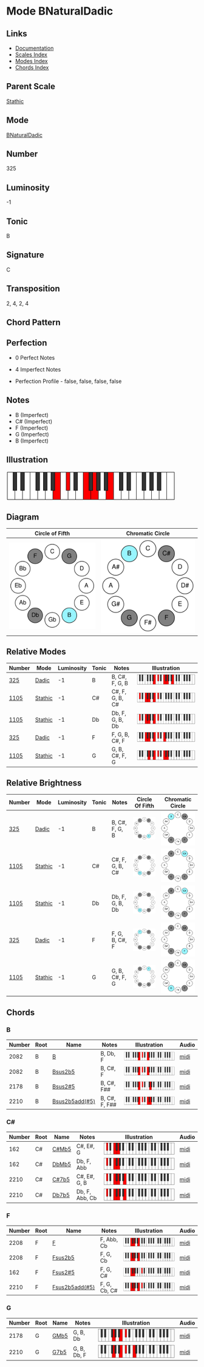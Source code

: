 # Mode BNaturalDadic

## Links

- [Documentation](README.md)
- [Scales Index](Scales.md)
- [Modes Index](Modes.md)
- [Chords Index](Chords.md)

## Parent Scale

[Stathic](ScaleStathic.md)

## Mode

[BNaturalDadic](ModeBNaturalDadic.md)

## Number

325

## Luminosity

-1

## Tonic

B

## Signature

C

## Transposition

2, 4, 2, 4

## Chord Pattern



## Perfection

 - 0 Perfect Notes

 - 4 Imperfect Notes

 - Perfection Profile - false, false, false, false

## Notes

- B (Imperfect)
- C# (Imperfect)
- F (Imperfect)
- G (Imperfect)
- B (Imperfect)

## Illustration

![BNaturalDadic](ModeBNaturalDadic.png)

## Diagram

| Circle of Fifth | Chromatic Circle |
|-----------------|------------------|
| ![BNaturalDadic](CircleOfFifthModeBNaturalDadic.svg) | ![BNaturalDadic](ChromaticCircleModeBNaturalDadic.svg) |
## Relative Modes

| Number | Mode | Luminosity | Tonic | Notes | Illustration |
|--------|------|------------|-------|-------|--------------|
| [325](https://ianring.com/musictheory/scales/325) | [Dadic](ModeDadic.md) | -1 | B | B, C#, F, G, B | ![BNaturalDadic](ModeBNaturalDadic.png) |
| [1105](https://ianring.com/musictheory/scales/1105) | [Stathic](ModeStathic.md) | -1 | C# | C#, F, G, B, C# | ![CSharpStathic](ModeCSharpStathic.png) |
| [1105](https://ianring.com/musictheory/scales/1105) | [Stathic](ModeStathic.md) | -1 | Db | Db, F, G, B, Db | ![DFlatStathic](ModeDFlatStathic.png) |
| [325](https://ianring.com/musictheory/scales/325) | [Dadic](ModeDadic.md) | -1 | F | F, G, B, C#, F | ![FNaturalDadic](ModeFNaturalDadic.png) |
| [1105](https://ianring.com/musictheory/scales/1105) | [Stathic](ModeStathic.md) | -1 | G | G, B, C#, F, G | ![GNaturalStathic](ModeGNaturalStathic.png) |
## Relative Brightness

| Number | Mode | Luminosity | Tonic | Notes | Circle Of Fifth | Chromatic Circle |
|--------|------|------------|-------|-------|-----------------|------------------|
| [325](https://ianring.com/musictheory/scales/325) | [Dadic](ModeDadic.md) | -1 | B | B, C#, F, G, B | ![BNaturalDadic](CircleOfFifthModeBNaturalDadic.svg) | ![BNaturalDadic](ChromaticCircleModeBNaturalDadic.svg) |
| [1105](https://ianring.com/musictheory/scales/1105) | [Stathic](ModeStathic.md) | -1 | C# | C#, F, G, B, C# | ![CSharpStathic](CircleOfFifthModeCSharpStathic.svg) | ![CSharpStathic](ChromaticCircleModeCSharpStathic.svg) |
| [1105](https://ianring.com/musictheory/scales/1105) | [Stathic](ModeStathic.md) | -1 | Db | Db, F, G, B, Db | ![DFlatStathic](CircleOfFifthModeDFlatStathic.svg) | ![DFlatStathic](ChromaticCircleModeDFlatStathic.svg) |
| [325](https://ianring.com/musictheory/scales/325) | [Dadic](ModeDadic.md) | -1 | F | F, G, B, C#, F | ![FNaturalDadic](CircleOfFifthModeFNaturalDadic.svg) | ![FNaturalDadic](ChromaticCircleModeFNaturalDadic.svg) |
| [1105](https://ianring.com/musictheory/scales/1105) | [Stathic](ModeStathic.md) | -1 | G | G, B, C#, F, G | ![GNaturalStathic](CircleOfFifthModeGNaturalStathic.svg) | ![GNaturalStathic](ChromaticCircleModeGNaturalStathic.svg) |

## Chords

### B

| Number | Root | Name | Notes | Illustration | Audio |
|--------|------|------|-------|--------------|-------|
| 2082 | B | [B](ChordBNaturalDiminishedFlatThird.md) | B, Db, F | ![B](ChordBNaturalDiminishedFlatThirdRootPosition.png) | [midi](ChordBNaturalDiminishedFlatThirdRootPosition.mid) |
| 2082 | B | [Bsus2b5](ChordBNaturalSuspendedSecondFlatFifth.md) | B, C#, F | ![Bsus2b5](ChordBNaturalSuspendedSecondFlatFifthRootPosition.png) | [midi](ChordBNaturalSuspendedSecondFlatFifthRootPosition.mid) |
| 2178 | B | [Bsus2#5](ChordBNaturalSuspendedSecondSharpFifth.md) | B, C#, F## | ![Bsus2#5](ChordBNaturalSuspendedSecondSharpFifthRootPosition.png) | [midi](ChordBNaturalSuspendedSecondSharpFifthRootPosition.mid) |
| 2210 | B | [Bsus2b5add(#5)](ChordBNaturalSuspendedSecondFlatFifthAddSharpFifth.md) | B, C#, F, F## | ![Bsus2b5add(#5)](ChordBNaturalSuspendedSecondFlatFifthAddSharpFifthRootPosition.png) | [midi](ChordBNaturalSuspendedSecondFlatFifthAddSharpFifthRootPosition.mid) |

### C#

| Number | Root | Name | Notes | Illustration | Audio |
|--------|------|------|-------|--------------|-------|
| 162 | C# | [C#Mb5](ChordCSharpMajorFlatFifth.md) | C#, E#, G | ![C#Mb5](ChordCSharpMajorFlatFifthRootPosition.png) | [midi](ChordCSharpMajorFlatFifthRootPosition.mid) |
| 162 | C# | [DbMb5](ChordDFlatMajorFlatFifth.md) | Db, F, Abb | ![DbMb5](ChordDFlatMajorFlatFifthRootPosition.png) | [midi](ChordDFlatMajorFlatFifthRootPosition.mid) |
| 2210 | C# | [C#7b5](ChordCSharpDominantSeventhFlatFifth.md) | C#, E#, G, B | ![C#7b5](ChordCSharpDominantSeventhFlatFifthRootPosition.png) | [midi](ChordCSharpDominantSeventhFlatFifthRootPosition.mid) |
| 2210 | C# | [Db7b5](ChordDFlatDominantSeventhFlatFifth.md) | Db, F, Abb, Cb | ![Db7b5](ChordDFlatDominantSeventhFlatFifthRootPosition.png) | [midi](ChordDFlatDominantSeventhFlatFifthRootPosition.mid) |

### F

| Number | Root | Name | Notes | Illustration | Audio |
|--------|------|------|-------|--------------|-------|
| 2208 | F | [F](ChordFNaturalDiminishedFlatThird.md) | F, Abb, Cb | ![F](ChordFNaturalDiminishedFlatThirdRootPosition.png) | [midi](ChordFNaturalDiminishedFlatThirdRootPosition.mid) |
| 2208 | F | [Fsus2b5](ChordFNaturalSuspendedSecondFlatFifth.md) | F, G, Cb | ![Fsus2b5](ChordFNaturalSuspendedSecondFlatFifthRootPosition.png) | [midi](ChordFNaturalSuspendedSecondFlatFifthRootPosition.mid) |
| 162 | F | [Fsus2#5](ChordFNaturalSuspendedSecondSharpFifth.md) | F, G, C# | ![Fsus2#5](ChordFNaturalSuspendedSecondSharpFifthRootPosition.png) | [midi](ChordFNaturalSuspendedSecondSharpFifthRootPosition.mid) |
| 2210 | F | [Fsus2b5add(#5)](ChordFNaturalSuspendedSecondFlatFifthAddSharpFifth.md) | F, G, Cb, C# | ![Fsus2b5add(#5)](ChordFNaturalSuspendedSecondFlatFifthAddSharpFifthRootPosition.png) | [midi](ChordFNaturalSuspendedSecondFlatFifthAddSharpFifthRootPosition.mid) |

### G

| Number | Root | Name | Notes | Illustration | Audio |
|--------|------|------|-------|--------------|-------|
| 2178 | G | [GMb5](ChordGNaturalMajorFlatFifth.md) | G, B, Db | ![GMb5](ChordGNaturalMajorFlatFifthRootPosition.png) | [midi](ChordGNaturalMajorFlatFifthRootPosition.mid) |
| 2210 | G | [G7b5](ChordGNaturalDominantSeventhFlatFifth.md) | G, B, Db, F | ![G7b5](ChordGNaturalDominantSeventhFlatFifthRootPosition.png) | [midi](ChordGNaturalDominantSeventhFlatFifthRootPosition.mid) |

